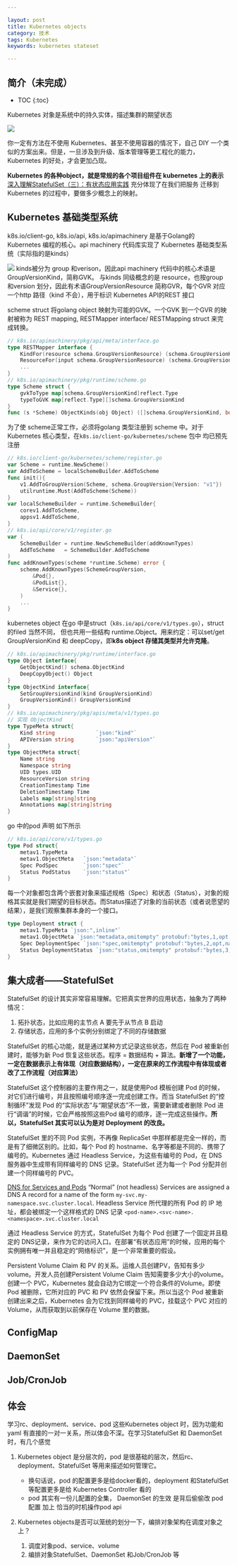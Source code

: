 ```yaml
---

layout: post
title: Kubernetes objects 
category: 技术
tags: Kubernetes
keywords: kubernetes stateset

---
```


## 简介（未完成）

* TOC
{:toc}

Kubernetes 对象是系统中的持久实体，描述集群的期望状态

![](/public/upload/kubernetes/kubernetes_object.png)

你一定有方法在不使用 Kubernetes、甚至不使用容器的情况下，自己 DIY 一个类似的方案出来。但是，一旦涉及到升级、版本管理等更工程化的能力，Kubernetes 的好处，才会更加凸现。

**Kubernetes 的各种object，就是常规的各个项目组件在 kubernetes 上的表示** [深入理解StatefulSet（三）：有状态应用实践](https://time.geekbang.org/column/article/41217) 充分体现了在我们把服务 迁移到Kubernetes 的过程中，要做多少概念上的映射。

## Kubernetes 基础类型系统

k8s.io/client-go, k8s.io/api, k8s.io/apimachinery 是基于Golang的 Kubernetes 编程的核心。api machinery 代码库实现了 Kubernetes 基础类型系统（实际指的是kinds）

![](/public/upload/kubernetes/kubernetes_type.png)
kinds被分为 group 和verison，因此api machinery 代码中的核心术语是 GroupVersionKind，简称GVK。 与kinds 同级概念的是 resource，也按group 和version 划分，因此有术语GroupVersionResource 简称GVR，每个GVR 对应一个http 路径（kind 不会），用于标识 Kubernetes API的REST 接口

scheme struct 将golang object 映射为可能的GVK。一个GVK 到一个GVR 的映射被称为 REST mapping,  RESTMapper interface/ RESTMapping struct 来完成转换。

```go
// k8s.io/apimachinery/pkg/api/meta/interface.go
type RESTMapper interface {
	KindFor(resource schema.GroupVersionResource) (schema.GroupVersionKind, error)
    ResourceFor(input schema.GroupVersionResource) (schema.GroupVersionResource, error)
    ...
}
// k8s.io/apimachinery/pkg/runtime/scheme.go
type Scheme struct {
	gvkToType map[schema.GroupVersionKind]reflect.Type
    typeToGVK map[reflect.Type][]schema.GroupVersionKind
}
func (s *Scheme) ObjectKinds(obj Object) ([]schema.GroupVersionKind, bool, error) {...}
```
为了使 scheme正常工作，必须将golang 类型注册到 scheme 中。对于Kubernetes 核心类型，在`k8s.io/client-go/kubernetes/scheme` 包中 均已预先注册

```go
// k8s.io/client-go/kubernetes/scheme/register.go
var Scheme = runtime.NewScheme()
var AddToScheme = localSchemeBuilder.AddToScheme
func init(){
    v1.AddToGroupVersion(Scheme, schema.GroupVersion{Version: "v1"})
    utilruntime.Must(AddToScheme(Scheme))
}
var localSchemeBuilder = runtime.SchemeBuilder{
    corev1.AddToScheme,
    appsv1.AddToScheme,
}
// k8s.io/api/core/v1/register.go
var (
	SchemeBuilder = runtime.NewSchemeBuilder(addKnownTypes)
	AddToScheme   = SchemeBuilder.AddToScheme
)
func addKnownTypes(scheme *runtime.Scheme) error {
	scheme.AddKnownTypes(SchemeGroupVersion,
		&Pod{},
        &PodList{},
        &Service{},
    )
    ...
}
```
kubernetes object 在go 中是struct（`k8s.io/api/core/v1/types.go`），struct 的filed 当然不同， 但也共用一些结构 runtime.Object。用来约定：可以set/get GroupVersionKind 和 deepCopy，即**k8s object 存储其类型并允许克隆**。

```go
// k8s.io/apimachinery/pkg/runtime/interface.go
type Object interface{
    GetObjectKind() schema.ObjectKind
    DeepCopyObject() Object
}
type ObjectKind interface{
    SetGroupVersionKind(kind GroupVersionKind)
    GroupVersionKind() GroupVersionKind
}
// k8s.io/apimachinery/pkg/apis/meta/v1/types.go
// 实现 ObjectKind
type TypeMeta struct{
    Kind string             `json:"kind"`
    APIVersion string       `json:"apiVersion"`
}
type ObjectMeta struct{
    Name string
    Namespace string
    UID types.UID
    ResourceVersion string
    CreationTimestamp Time
    DeletionTimestamp Time
    Labels map[string]string
    Annotations map[string]string
}
```
go 中的pod 声明 如下所示

```go
// k8s.io/api/core/v1/types.go
type Pod struct{
    metav1.TypeMeta 
    metav1.ObjectMeta   `json:"metadata"`
    Spec PodSpec        `json:"spec"`
    Status PodStatus    `json:"status"`
}
```

每一个对象都包含两个嵌套对象来描述规格（Spec）和状态（Status），对象的规格其实就是我们期望的目标状态。而Status描述了对象的当前状态（或者说愿望的结果），是我们观察集群本身的一个接口。

```go
type Deployment struct { 
    metav1.TypeMeta `json:",inline"` 
    metav1.ObjectMeta `json:"metadata,omitempty" protobuf:"bytes,1,opt,name=metadata"` 
    Spec DeploymentSpec `json:"spec,omitempty" protobuf:"bytes,2,opt,name=spec"` 
    Status DeploymentStatus `json:"status,omitempty" protobuf:"bytes,3,opt,name=status"` 
} 
```

## 集大成者——StatefulSet

StatefulSet 的设计其实非常容易理解。它把真实世界的应用状态，抽象为了两种情况：
1. 拓扑状态，比如应用的主节点 A 要先于从节点 B 启动
2. 存储状态，应用的多个实例分别绑定了不同的存储数据

StatefulSet 的核心功能，就是通过某种方式记录这些状态，然后在 Pod 被重新创建时，能够为新 Pod 恢复这些状态。程序 = 数据结构 + 算法。**新增了一个功能，一定在数据表示上有体现（对应数据结构），一定在原来的工作流程中有体现或者改了工作流程（对应算法）**


StatefulSet 这个控制器的主要作用之一，就是使用Pod 模板创建 Pod 的时候，对它们进行编号，并且按照编号顺序逐一完成创建工作。而当 StatefulSet 的“控制循环”发现 Pod 的“实际状态”与“期望状态”不一致，需要新建或者删除 Pod 进行“调谐”的时候，它会严格按照这些Pod 编号的顺序，逐一完成这些操作。**所以，StatefulSet 其实可以认为是对 Deployment 的改良。**

StatefulSet 里的不同 Pod 实例，不再像 ReplicaSet 中那样都是完全一样的，而是有了细微区别的。比如，每个 Pod 的 hostname、名字等都是不同的、携带了编号的。Kubernetes 通过 Headless Service，为这些有编号的 Pod，在 DNS 服务器中生成带有同样编号的 DNS 记录。StatefulSet 还为每一个 Pod 分配并创建一个同样编号的 PVC。


 [DNS for Services and Pods](https://kubernetes.io/docs/concepts/services-networking/dns-pod-service/) “Normal” (not headless) Services are assigned a DNS A record for a name of the form `my-svc.my-namespace.svc.cluster.local`. Headless Service 所代理的所有 Pod 的 IP 地址，都会被绑定一个这样格式的 DNS 记录 `<pod-name>.<svc-name>.<namespace>.svc.cluster.local`

通过 Headless Service 的方式，StatefulSet 为每个 Pod 创建了一个固定并且稳定的 DNS记录，来作为它的访问入口。在部署“有状态应用”的时候，应用的每个实例拥有唯一并且稳定的“网络标识”，是一个非常重要的假设。

Persistent Volume Claim 和 PV 的关系。运维人员创建PV，告知有多少volume。开发人员创建Persistent Volume Claim 告知需要多少大小的volume。创建一个 PVC，Kubernetes 就会自动为它绑定一个符合条件的Volume。即使 Pod 被删除，它所对应的 PVC 和 PV 依然会保留下来。所以当这个 Pod 被重新创建出来之后，Kubernetes 会为它找到同样编号的 PVC，挂载这个 PVC 对应的 Volume，从而获取到以前保存在 Volume 里的数据。

## ConfigMap

## DaemonSet

## Job/CronJob

## 体会

学习rc、deployment、service、pod 这些Kubernetes object 时，因为功能和yaml 有直接的一对一关系，所以体会不深。在学习StatefulSet 和 DaemonSet 时，有几个感觉

1. Kubernetes object 是分层次的，pod 是很基础的层次，然后rc、deployment、StatefulSet 等用来描述如何管理它。

    * 换句话说，pod 的配置更多是给docker看的，deployment 和StatefulSet 等配置更多是给 Kubernetes Controller 看的
    * pod 其实有一份儿配置的全集， DaemonSet 的生效 是背后偷偷改 pod 配置 加上 恰当的时机操作pod api
2. Kubernetes objects是否可以笼统的划分一下，编排对象架构在调度对象之上？

    1. 调度对象pod、service、volume
    2. 编排对象StatefulSet、DaemonSet 和Job/CronJob 等
